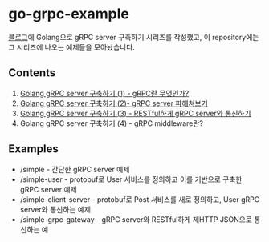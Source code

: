 # go-grpc-example

[블로그](https://devjin-blog.com/)에 Golang으로 gRPC server 구축하기 시리즈를 작성했고, 이 repository에는 그 시리즈에 나오는 예제들을 모아놨습니다. 

## Contents

1. [Golang gRPC server 구축하기 (1) - gRPC란 무엇인가?](https://devjin-blog.com/golang-grpc-server-1/)
2. [Golang gRPC server 구축하기 (2)- gRPC server 파헤쳐보기](https://devjin-blog.com/golang-grpc-server-2/)
3. [Golang gRPC server 구축하기 (3) - RESTful하게 gRPC server와 통신하기](https://devjin-blog.com/golang-grpc-server-3/)
4. Golang gRPC server 구축하기 (4) - gRPC middleware란? 


## Examples
- /simple - 간단한 gRPC server 예제
- /simple-user - protobuf로 User 서비스를 정의하고 이를 기반으로 구축한 gRPC server 예제
- /simple-client-server - protobuf로 Post 서비스를 새로 정의하고, User gRPC server와 통신하는 예제
- /simple-grpc-gateway - gRPC server와 RESTful하게 제HTTP JSON으로 통신하는 예  
